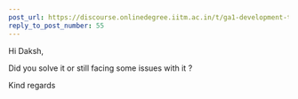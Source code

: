 ```yaml
---
post_url: https://discourse.onlinedegree.iitm.ac.in/t/ga1-development-tools-discussion-thread-tds-jan-2025/161083/58
reply_to_post_number: 55
---
```

Hi Daksh,

Did you solve it or still facing some issues with it ?

Kind regards
